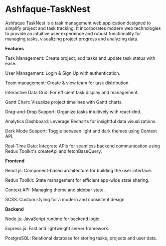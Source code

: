 # Ashfaque-TaskNest

Ashfaque TaskNest is a task management web application designed to simplify project and task tracking. It incorporates modern web technologies to provide an intuitive user experience and robust functionality for managing tasks, visualizing project progress and analyzing data.

**Features**

Task Management: Create project, add tasks and update task status with ease.

User Management: Login & Sign Up with authentication.

Team management: Create & view team for task distribution.

Interactive Data Grid: For efficient task display and management.

Gantt Chart: Visualize project timelines with Gantt charts.

Drag-and-Drop Support: Organize tasks intuitively with react-dnd.

Analytics Dashboard: Leverage Recharts for insightful data visualizations.

Dark Mode Support: Toggle between light and dark themes using Context API.

Real-Time Data: Integrate APIs for seamless backend communication using Redux Toolkit's createApi and fetchBaseQuery.

**Frontend**

React.js: Component-based architecture for building the user interface.

Redux Toolkit: State management for efficient app-wide state sharing.

Context API: Managing theme and sidebar state.

SCSS: Custom styling for a modern and consistent design.

**Backend**

Node.js: JavaScript runtime for backend logic.

Express.js: Fast and lightweight server framework.

PostgreSQL: Relational database for storing tasks, projects and user data.
